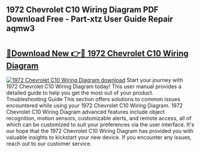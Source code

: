 ## 1972 Chevrolet C10 Wiring Diagram PDF Download Free - Part-xtz User Guide Repair aqmw3

# <h2><a href="http://dfryalq.blite.top/?on=1972+Chevrolet+C10+Wiring+Diagram">🔗Download New 👉🔴 1972 Chevrolet C10 Wiring Diagram</a></h2>

[![1972 Chevrolet C10 Wiring Diagram download](https://i.imgur.com/lujVjoI.png)](http://dfryalq.blite.top/?on=1972+Chevrolet+C10+Wiring+Diagram)
Start your journey with 1972 Chevrolet C10 Wiring Diagram today! This user manual provides a detailed guide to help you get the most out of your product. Troubleshooting Guide This section offers solutions to common issues encountered while using your 1972 Chevrolet C10 Wiring Diagram. 1972 Chevrolet C10 Wiring Diagram advanced features include object recognition, motion sensors, customizable alerts, and remote access, all of which can be customized to suit your preferences via the user interface. It's our hope that the 1972 Chevrolet C10 Wiring Diagram has provided you with valuable insights to kickstart your new device. If you encounter any issues, reach out to our customer service.
